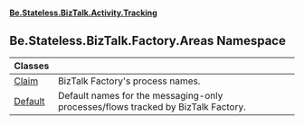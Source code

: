#### [Be.Stateless.BizTalk.Activity.Tracking](README.md 'README')

## Be.Stateless.BizTalk.Factory.Areas Namespace

| Classes | |
| :--- | :--- |
| [Claim](Claim.md 'Be.Stateless.BizTalk.Factory.Areas.Claim') | BizTalk Factory's process names. |
| [Default](Default.md 'Be.Stateless.BizTalk.Factory.Areas.Default') | Default names for the messaging-only processes/flows tracked by BizTalk Factory. |

